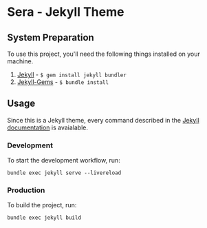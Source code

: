 # Sera - Jekyll Theme

## System Preparation

To use this project, you'll need the following things installed on your machine.

1. [Jekyll](http://jekyllrb.com/docs/) - `$ gem install jekyll bundler`
2. [Jekyll-Gems](http://jekyllrb.com/docs/) - `$ bundle install`

## Usage

Since this is a Jekyll theme, every command described in the [Jekyll documentation](https://jekyllrb.com/docs/) is avaialable.

### Development

To start the development workflow, run:

```
bundle exec jekyll serve --livereload
```

### Production

To build the project, run:

```
bundle exec jekyll build
```
